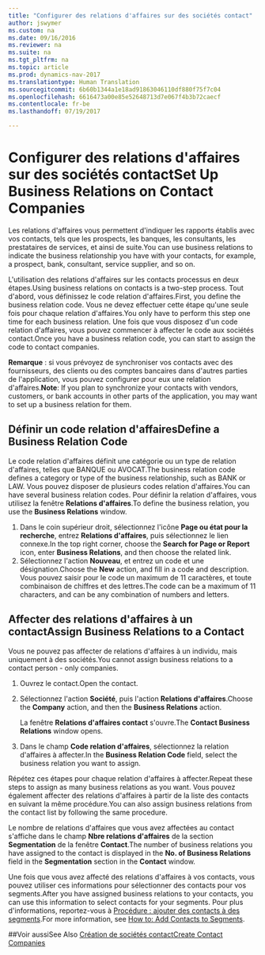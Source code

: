 ```yaml
---
title: "Configurer des relations d'affaires sur des sociétés contact"
author: jswymer
ms.custom: na
ms.date: 09/16/2016
ms.reviewer: na
ms.suite: na
ms.tgt_pltfrm: na
ms.topic: article
ms.prod: dynamics-nav-2017
ms.translationtype: Human Translation
ms.sourcegitcommit: 6b60b1344a1e18ad91863046110df880f75f7c04
ms.openlocfilehash: 6616473a00e85e52648713d7e067f4b3b72caecf
ms.contentlocale: fr-be
ms.lasthandoff: 07/19/2017

---
```

# <a name="set-up-business-relations-on-contact-companies"></a><span data-ttu-id="b5fb9-102">Configurer des relations d'affaires sur des sociétés contact</span><span class="sxs-lookup"><span data-stu-id="b5fb9-102">Set Up Business Relations on Contact Companies</span></span>
<span data-ttu-id="b5fb9-103">Les relations d'affaires vous permettent d'indiquer les rapports établis avec vos contacts, tels que les prospects, les banques, les consultants, les prestataires de services, et ainsi de suite.</span><span class="sxs-lookup"><span data-stu-id="b5fb9-103">You can use business relations to indicate the business relationship you have with your contacts, for example, a prospect, bank, consultant, service supplier, and so on.</span></span>

<span data-ttu-id="b5fb9-104">L'utilisation des relations d'affaires sur les contacts processus en deux étapes.</span><span class="sxs-lookup"><span data-stu-id="b5fb9-104">Using business relations on contacts is a two-step process.</span></span> <span data-ttu-id="b5fb9-105">Tout d'abord, vous définissez le code relation d'affaires.</span><span class="sxs-lookup"><span data-stu-id="b5fb9-105">First, you define the business relation code.</span></span> <span data-ttu-id="b5fb9-106">Vous ne devez effectuer cette étape qu'une seule fois pour chaque relation d'affaires.</span><span class="sxs-lookup"><span data-stu-id="b5fb9-106">You only have to perform this step one time for each business relation.</span></span> <span data-ttu-id="b5fb9-107">Une fois que vous disposez d'un code relation d'affaires, vous pouvez commencer à affecter le code aux sociétés contact.</span><span class="sxs-lookup"><span data-stu-id="b5fb9-107">Once you have a business relation code, you can start to assign the code to contact companies.</span></span>

<span data-ttu-id="b5fb9-108">**Remarque** : si vous prévoyez de synchroniser vos contacts avec des fournisseurs, des clients ou des comptes bancaires dans d'autres parties de l'application, vous pouvez configurer pour eux une relation d'affaires.</span><span class="sxs-lookup"><span data-stu-id="b5fb9-108">**Note**: If you plan to synchronize your contacts with vendors, customers, or bank accounts in other parts of the application, you may want to set up a business relation for them.</span></span>

## <a name="define-a-business-relation-code"></a><span data-ttu-id="b5fb9-109">Définir un code relation d'affaires</span><span class="sxs-lookup"><span data-stu-id="b5fb9-109">Define a Business Relation Code</span></span>
<span data-ttu-id="b5fb9-110">Le code relation d'affaires définit une catégorie ou un type de relation d'affaires, telles que BANQUE ou AVOCAT.</span><span class="sxs-lookup"><span data-stu-id="b5fb9-110">The business relation code defines a category or type of the business relationship, such as BANK or LAW.</span></span> <span data-ttu-id="b5fb9-111">Vous pouvez disposer de plusieurs codes relation d'affaires.</span><span class="sxs-lookup"><span data-stu-id="b5fb9-111">You can have several business relation codes.</span></span> <span data-ttu-id="b5fb9-112">Pour définir la relation d'affaires, vous utilisez la fenêtre **Relations d'affaires**.</span><span class="sxs-lookup"><span data-stu-id="b5fb9-112">To define the business relation, you use the **Business Relations** window.</span></span>

1. <span data-ttu-id="b5fb9-113">Dans le coin supérieur droit, sélectionnez l'icône **Page ou état pour la recherche**, entrez **Relations d'affaires**, puis sélectionnez le lien connexe.</span><span class="sxs-lookup"><span data-stu-id="b5fb9-113">In the top right corner, choose the **Search for Page or Report** icon, enter **Business Relations**, and then choose the related link.</span></span>
2. <span data-ttu-id="b5fb9-114">Sélectionnez l'action **Nouveau**, et entrez un code et une désignation.</span><span class="sxs-lookup"><span data-stu-id="b5fb9-114">Choose the **New** action, and fill in a code and description.</span></span> <span data-ttu-id="b5fb9-115">Vous pouvez saisir pour le code un maximum de 11 caractères, et toute combinaison de chiffres et des lettres.</span><span class="sxs-lookup"><span data-stu-id="b5fb9-115">The code can be a maximum of 11 characters, and can be any combination of numbers and letters.</span></span>

## <a name="assign-business-relations-to-a-contact"></a><span data-ttu-id="b5fb9-116">Affecter des relations d'affaires à un contact</span><span class="sxs-lookup"><span data-stu-id="b5fb9-116">Assign Business Relations to a Contact</span></span>
<span data-ttu-id="b5fb9-117">Vous ne pouvez pas affecter de relations d'affaires à un individu, mais uniquement à des sociétés.</span><span class="sxs-lookup"><span data-stu-id="b5fb9-117">You cannot assign business relations to a contact person - only companies.</span></span>

1. <span data-ttu-id="b5fb9-118">Ouvrez le contact.</span><span class="sxs-lookup"><span data-stu-id="b5fb9-118">Open the contact.</span></span>
2. <span data-ttu-id="b5fb9-119">Sélectionnez l'action **Société**, puis l'action **Relations d'affaires**.</span><span class="sxs-lookup"><span data-stu-id="b5fb9-119">Choose the **Company** action, and then the **Business Relations** action.</span></span>

    <span data-ttu-id="b5fb9-120">La fenêtre **Relations d'affaires contact** s'ouvre.</span><span class="sxs-lookup"><span data-stu-id="b5fb9-120">The **Contact Business Relations** window opens.</span></span>
3. <span data-ttu-id="b5fb9-121">Dans le champ **Code relation d'affaires**, sélectionnez la relation d'affaires à affecter.</span><span class="sxs-lookup"><span data-stu-id="b5fb9-121">In the **Business Relation Code** field, select the business relation you want to assign.</span></span>

<span data-ttu-id="b5fb9-122">Répétez ces étapes pour chaque relation d'affaires à affecter.</span><span class="sxs-lookup"><span data-stu-id="b5fb9-122">Repeat these steps to assign as many business relations as you want.</span></span> <span data-ttu-id="b5fb9-123">Vous pouvez également affecter des relations d'affaires à partir de la liste des contacts en suivant la même procédure.</span><span class="sxs-lookup"><span data-stu-id="b5fb9-123">You can also assign business relations from the contact list by following the same procedure.</span></span>

<span data-ttu-id="b5fb9-124">Le nombre de relations d'affaires que vous avez affectées au contact s'affiche dans le champ **Nbre relations d'affaires** de la section **Segmentation** de la fenêtre **Contact**.</span><span class="sxs-lookup"><span data-stu-id="b5fb9-124">The number of business relations you have assigned to the contact is displayed in the **No. of Business Relations** field in the **Segmentation** section in the **Contact** window.</span></span>

<span data-ttu-id="b5fb9-125">Une fois que vous avez affecté des relations d'affaires à vos contacts, vous pouvez utiliser ces informations pour sélectionner des contacts pour vos segments.</span><span class="sxs-lookup"><span data-stu-id="b5fb9-125">After you have assigned business relations to your contacts, you can use this information to select contacts for your segments.</span></span> <span data-ttu-id="b5fb9-126">Pour plus d'informations, reportez-vous à [Procédure : ajouter des contacts à des segments](marketing-add-contact-segment.md).</span><span class="sxs-lookup"><span data-stu-id="b5fb9-126">For more information, see [How to: Add Contacts to Segments](marketing-add-contact-segment.md).</span></span>

##<a name="see-also"></a><span data-ttu-id="b5fb9-127">Voir aussi</span><span class="sxs-lookup"><span data-stu-id="b5fb9-127">See Also</span></span>
[<span data-ttu-id="b5fb9-128">Création de sociétés contact</span><span class="sxs-lookup"><span data-stu-id="b5fb9-128">Create Contact Companies</span></span>](marketing-create-contact-companies.md)

